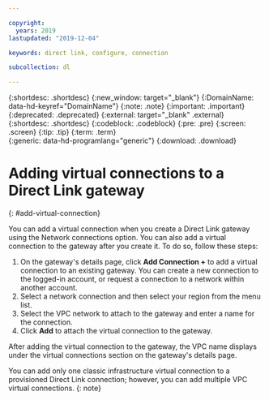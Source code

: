 ```yaml
---

copyright:
  years: 2019
lastupdated: "2019-12-04"

keywords: direct link, configure, connection

subcollection: dl

---
```


{:shortdesc: .shortdesc}
{:new_window: target="_blank"}
{:DomainName: data-hd-keyref="DomainName"}
{:note: .note}
{:important: .important}
{:deprecated: .deprecated}
{:external: target="_blank" .external}
{:shortdesc: .shortdesc}
{:codeblock: .codeblock}
{:pre: .pre}
{:screen: .screen}
{:tip: .tip}
{:term: .term}  
{:generic: data-hd-programlang="generic"}
{:download: .download}  

# Adding virtual connections to a Direct Link gateway
{: #add-virtual-connection}

You can add a virtual connection when you create a Direct Link gateway using the Network connections option. You can also add a virtual connection to the gateway after you create it. To do so, follow these steps:

1. On the gateway's details page, click **Add Connection +** to add a virtual connection to an existing gateway. You can create a new connection to the logged-in account, or request a connection to a network within another account.
2. Select a network connection and then select your region from the menu list.
3. Select the VPC network to attach to the gateway and enter a name for the connection.
4. Click **Add** to attach the virtual connection to the gateway.

After adding the virtual connection to the gateway, the VPC name displays under the virtual connections section on the gateway's details page.

You can add only one classic infrastructure virtual connection to a provisioned Direct Link connection; however, you can add multiple VPC virtual connections.
{: note}
